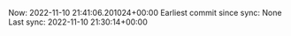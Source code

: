 Now: 2022-11-10 21:41:06.201024+00:00 Earliest commit since sync: None Last sync: 2022-11-10 21:30:14+00:00
